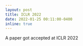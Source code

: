 ```yaml
---
layout: post
title: ICLR 2022
date: 2022-01-25 00:11:00-0400
inline: true
---
```


A paper got accepted at ICLR 2022
